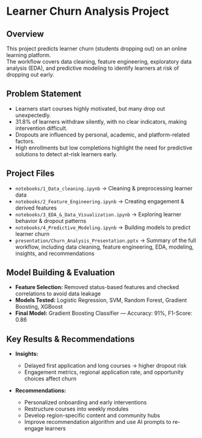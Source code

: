 # Learner Churn Analysis Project 

## Overview
This project predicts learner churn (students dropping out) on an online learning platform.  
The workflow covers data cleaning, feature engineering, exploratory data analysis (EDA), and predictive modeling to identify learners at risk of dropping out early.

## Problem Statement
- Learners start courses highly motivated, but many drop out unexpectedly.  
- 31.8% of learners withdraw silently, with no clear indicators, making intervention difficult.  
- Dropouts are influenced by personal, academic, and platform-related factors.  
- High enrollments but low completions highlight the need for predictive solutions to detect at-risk learners early.

## Project Files
- `notebooks/1_Data_cleaning.ipynb` → Cleaning & preprocessing learner data  
- `notebooks/2_Feature_Engineering.ipynb` → Creating engagement & derived features  
- `notebooks/3_EDA_&_Data_Visualization.ipynb` → Exploring learner behavior & dropout patterns  
- `notebooks/4_Predictive_Modeling.ipynb` → Building models to predict learner churn  
- `presentation/Churn_Analysis_Presentation.pptx` → Summary of the full workflow, including data cleaning, feature engineering, EDA, modeling, insights, and recommendations  

## Model Building & Evaluation
- **Feature Selection:** Removed status-based features and checked correlations to avoid data leakage  
- **Models Tested:** Logistic Regression, SVM, Random Forest, Gradient Boosting, XGBoost  
- **Final Model:** Gradient Boosting Classifier — Accuracy: 91%, F1-Score: 0.86

## Key Results & Recommendations
- **Insights:**
  - Delayed first application and long courses → higher dropout risk  
  - Engagement metrics, regional application rate, and opportunity choices affect churn  

- **Recommendations:**
  - Personalized onboarding and early interventions  
  - Restructure courses into weekly modules  
  - Develop region-specific content and community hubs  
  - Improve recommendation algorithm and use AI prompts to re-engage learners

